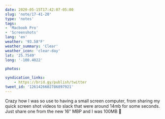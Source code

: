 ```yaml
---
date: 2020-05-15T17:42:07-05:00
slug: 'note/17-41-20'
type: 'notes'
tags:
- 'Macbook Pro'
- 'Screenshots'
lang: 'en'
weather: '93.58°F'
weather_summary: 'Clear'
weather_icon: 'clear-day'
lat: '25.7549'
long: '-100.4022'

photos:

syndication_links:
    - https://brid.gy/publish/twitter
tweet_id: '1261426602786897921'
---
```

Crazy how I was so use to having a small screen computer, from sharing my quick screen shot videos to slack that were around 14mb for some seconds. Just share one from the new 16" MBP and I was 100MB 🤯

 
